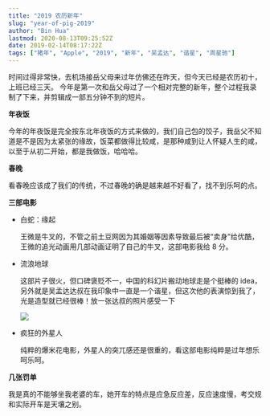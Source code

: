 ```yaml
---
title: "2019 农历新年"
slug: "year-of-pig-2019"
author: "Bin Hua"
lastmod: 2020-08-13T09:25:52Z
date: 2019-02-14T08:17:22Z
tags: ["猪年", "Apple", "2019", "新年", "吴孟达", "谐星", "周星驰"]
---
```


时间过得非常快，去机场接岳父母来过年仿佛还在昨天，但今天已经是农历初十，上班已经三天。
今年是第一次和岳父母过了一个相对完整的新年，整个过程我录制了下来，并剪辑成一部五分钟不到的短片。

**年夜饭**

今年的年夜饭是完全按东北年夜饭的方式来做的，我们自己包的饺子，我岳父不知道是不是因为太紧张的缘故，饭菜都做得比较咸，是那种咸到让人怀疑人生的咸，以至于从初二开始，都是我做饭，哈哈哈。

**春晚**

看春晚应该成了我们的传统，不过春晚的确是越来越不好看了，找不到乐呵的点。

**三部电影**

- 白蛇：缘起
	
    王微是牛叉的，不管之前土豆网因为其婚姻等因素导致最后被“卖身”给优酷，王微的追光动画用几部动画证明了自己的牛叉，这部电影我给 8 分。

- 流浪地球
	
    这部片子很火，但口碑褒贬不一，中国的科幻片搬动地球走是个挺棒的 idea，另外就是吴孟达达叔在我印象中一直是一个谐星，但这次他的表演惊到我了，光是造型就已经很棒！放一张达叔的照片感受一下
    
    ![](/imgs/year-of-pig-2019.png)

- 疯狂的外星人
	
    纯粹的爆米花电影，外星人的突兀感还是很重的，看这部电影纯粹是过年想乐呵乐呵。

**几张罚单**

我是真的不能够坐我老婆的车，她开车的特点是应急反应差，反应速度慢，考交规和实际开车是天壤之别。